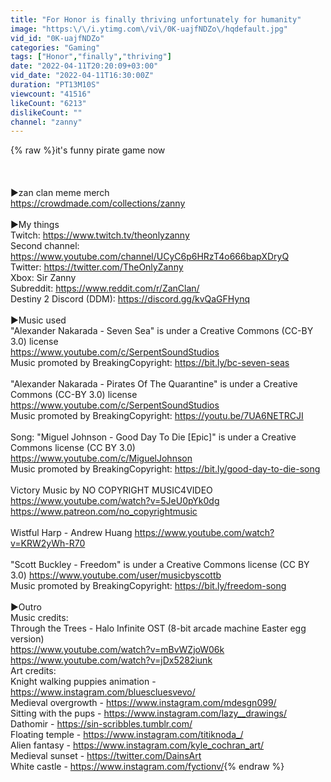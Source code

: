 ```yaml
---
title: "For Honor is finally thriving unfortunately for humanity"
image: "https:\/\/i.ytimg.com\/vi\/0K-uajfNDZo\/hqdefault.jpg"
vid_id: "0K-uajfNDZo"
categories: "Gaming"
tags: ["Honor","finally","thriving"]
date: "2022-04-11T20:20:09+03:00"
vid_date: "2022-04-11T16:30:00Z"
duration: "PT13M10S"
viewcount: "41516"
likeCount: "6213"
dislikeCount: ""
channel: "zanny"
---
```

{% raw %}it's funny pirate game now<br /><br /><br /><br />►zan clan meme merch<br /><a rel="nofollow" target="blank" href="https://crowdmade.com/collections/zanny">https://crowdmade.com/collections/zanny</a><br /><br />►My things<br />Twitch: <a rel="nofollow" target="blank" href="https://www.twitch.tv/theonlyzanny">https://www.twitch.tv/theonlyzanny</a><br />Second channel: <a rel="nofollow" target="blank" href="https://www.youtube.com/channel/UCyC6p6HRzT4o666bapXDryQ">https://www.youtube.com/channel/UCyC6p6HRzT4o666bapXDryQ</a><br />Twitter: <a rel="nofollow" target="blank" href="https://twitter.com/TheOnlyZanny">https://twitter.com/TheOnlyZanny</a><br />Xbox: Sir Zanny<br />Subreddit: <a rel="nofollow" target="blank" href="https://www.reddit.com/r/ZanClan/">https://www.reddit.com/r/ZanClan/</a><br />Destiny 2 Discord (DDM): <a rel="nofollow" target="blank" href="https://discord.gg/kvQaGFHynq">https://discord.gg/kvQaGFHynq</a><br /><br />►Music used<br />&quot;Alexander Nakarada - Seven Sea&quot; is under a Creative Commons (CC-BY 3.0) license<br /><a rel="nofollow" target="blank" href="https://www.youtube.com/c/SerpentSoundStudios">https://www.youtube.com/c/SerpentSoundStudios</a><br />Music promoted by BreakingCopyright: <a rel="nofollow" target="blank" href="https://bit.ly/bc-seven-seas">https://bit.ly/bc-seven-seas</a><br /><br />&quot;Alexander Nakarada - Pirates Of The Quarantine&quot; is under a Creative Commons (CC-BY 3.0) license<br /><a rel="nofollow" target="blank" href="https://www.youtube.com/c/SerpentSoundStudios">https://www.youtube.com/c/SerpentSoundStudios</a><br />Music promoted by BreakingCopyright: <a rel="nofollow" target="blank" href="https://youtu.be/7UA6NETRCJI">https://youtu.be/7UA6NETRCJI</a><br /><br />Song: &quot;Miguel Johnson - Good Day To Die [Epic]&quot; is under a Creative Commons license (CC BY 3.0) <br /><a rel="nofollow" target="blank" href="https://www.youtube.com/c/MiguelJohnson">https://www.youtube.com/c/MiguelJohnson</a> <br />Music promoted by BreakingCopyright: <a rel="nofollow" target="blank" href="https://bit.ly/good-day-to-die-song">https://bit.ly/good-day-to-die-song</a><br /><br />Victory Music by NO COPYRIGHT MUSIC4VIDEO <a rel="nofollow" target="blank" href="https://www.youtube.com/watch?v=5JeU0pYk0dg">https://www.youtube.com/watch?v=5JeU0pYk0dg</a><br /><a rel="nofollow" target="blank" href="https://www.patreon.com/no_copyrightmusic">https://www.patreon.com/no_copyrightmusic</a><br /><br />Wistful Harp - Andrew Huang <a rel="nofollow" target="blank" href="https://www.youtube.com/watch?v=KRW2yWh-R70">https://www.youtube.com/watch?v=KRW2yWh-R70</a><br /><br />&quot;Scott Buckley - Freedom&quot; is under a Creative Commons license (CC BY 3.0) <a rel="nofollow" target="blank" href="https://www.youtube.com/user/musicbyscottb">https://www.youtube.com/user/musicbyscottb</a><br />Music promoted by BreakingCopyright: <a rel="nofollow" target="blank" href="https://bit.ly/freedom-song">https://bit.ly/freedom-song</a><br /><br />►Outro<br />Music credits:<br />Through the Trees - Halo Infinite OST (8-bit arcade machine Easter egg version)<br /><a rel="nofollow" target="blank" href="https://www.youtube.com/watch?v=mBvWZjoW06k">https://www.youtube.com/watch?v=mBvWZjoW06k</a><br /><a rel="nofollow" target="blank" href="https://www.youtube.com/watch?v=jDx5282iunk">https://www.youtube.com/watch?v=jDx5282iunk</a><br />Art credits:<br />Knight walking puppies animation - <a rel="nofollow" target="blank" href="https://www.instagram.com/bluescluesvevo/">https://www.instagram.com/bluescluesvevo/</a><br />Medieval overgrowth - <a rel="nofollow" target="blank" href="https://www.instagram.com/mdesgn099/">https://www.instagram.com/mdesgn099/</a><br />Sitting with the pups - <a rel="nofollow" target="blank" href="https://www.instagram.com/lazy__drawings/">https://www.instagram.com/lazy__drawings/</a><br />Dathomir - <a rel="nofollow" target="blank" href="https://sin-scribbles.tumblr.com/">https://sin-scribbles.tumblr.com/</a><br />Floating temple - <a rel="nofollow" target="blank" href="https://www.instagram.com/titiknoda_/">https://www.instagram.com/titiknoda_/</a><br />Alien fantasy - <a rel="nofollow" target="blank" href="https://www.instagram.com/kyle_cochran_art/">https://www.instagram.com/kyle_cochran_art/</a><br />Medieval sunset - <a rel="nofollow" target="blank" href="https://twitter.com/DainsArt">https://twitter.com/DainsArt</a><br />White castle - <a rel="nofollow" target="blank" href="https://www.instagram.com/fyctionv/">https://www.instagram.com/fyctionv/</a>{% endraw %}
